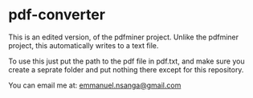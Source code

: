 pdf-converter
============

This is an edited version, of the pdfminer project. Unlike the pdfminer project, this automatically writes to a text file.

To use this just put the path to the pdf file in pdf.txt, and make sure you create a seprate folder and put nothing there except
for this repository.

You can email me at: emmanuel.nsanga@gmail.com
